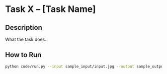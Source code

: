 # Task X – [Task Name]

##  Description
What the task does.

##  How to Run
```bash
python code/run.py --input sample_input/input.jpg --output sample_output/result.json